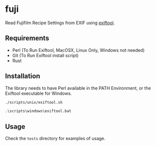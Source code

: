 # fuji
Read Fujifilm Recipe Settings from EXIF using [exiftool](https://exiftool.org/).

## Requirements

- Perl (To Run Exiftool, MacOSX, Linux Only, Windows not needed)
- Git (To Run Exiftool install script)
- Rust

## Installation

The library needs to have Perl available in the PATH Environment, or the
Exiftool executable for Windows.

```sh
./scripts/unix/exiftool.sh
```

```bat
.\scripts\windows\exiftool.bat
```

## Usage

Check the `tests` directory for examples of usage.
